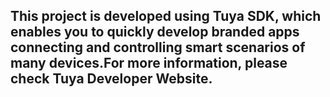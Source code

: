 
## This project is developed using Tuya SDK, which enables you to quickly develop branded apps connecting and controlling smart scenarios of many devices.For more information, please check Tuya Developer Website.

